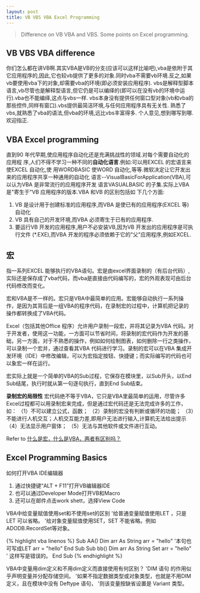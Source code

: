 ```yaml
---
layout: post
title: VB VBS VBA Excel Programming
---
```


> Difference on VB VBA and VBS. Some points on Excel programming.

## VB VBS VBA difference

你们怎么都在讲VB啊.其实VBA是VB的分支(应该可以这样比喻吧),vba是依附于其它应用程序的,因此,它也较vb提供了更多的对象.同时vba不需要vb环境.反之,如果vb要使用vba下的对象,却需要vba的环境(即必须安装应用程序).
vbs是解释型脚本语言,vb尽管也是解释型语言,但它仍是可以编绎的(即可以在没有vb的环境中运行).vba也不能编绎,这点与vbs一样.
vbs本身没有提供任何窗口型对象(vb和vba的那些控件,同样有窗口).vbs提供最简洁环境,与任何应用程序具有无关性.
熟悉了vbs,就熟悉了vba的语法,但vba的环境,远比vbs丰富得多.
个人意见,想到哪写到哪.欢迎指正.

## VBA Excel programming
直到90 年代早期,使应用程序自动化还是充满挑战性的领域.对每个需要自动化的应用程
序,人们不得不学习一种不同的**自动化语言**.例如:可以用EXCEL 的宏语言来使EXCEL 自动化,使
用WORDBASIC 使WORD 自动化,等等.微软决定让它开发出来的应用程序共享一种通用的自动化
语言--VisualBasicForApplication(VBA),可以认为VBA 是非常流行的应用程序开发
语言VASUALBASIC 的子集.实际上VBA 是"寄生于"VB 应用程序的版本.VBA 和VB 的区别包括如
下几个方面:

1. VB 是设计用于创建标准的应用程序,而VBA 是使已有的应用程序(EXCEL 等)自动化
2. VB 具有自己的开发环境,而VBA 必须寄生于已有的应用程序.
3. 要运行VB 开发的应用程序,用户不必安装VB,因为VB 开发出的应用程序是可执行文件
(*.EXE),而VBA 开发的程序必须依赖于它的"父"应用程序,例如EXCEL.

## 宏

指一系列EXCEL 能够执行的VBA语句。宏是由excel界面录制的（有后台代码）,实际还是保存成了vba代码，而vba是直接由代码编写的，宏的外观表现可由后台代码修改而变化。

宏和VBA是不一样的。宏只是VBA中最简单的应用。宏能够自动执行一系列操作，是因为其背后是一组VBA的程序代码，在录制宏的过程中，计算机把记录的操作都转换成了VBA代码。

Excel（包括其他Office 程序）允许用户录制一段宏，并将其记录为VBA 代码。对于开发者，使用这一功能，一方面可以节省时间，将录制的宏代码作为开发的基础，另一方面，对于不熟悉的操作，例如如何绘制图表，如何删除一行之类操作，可以录制一个宏并，通过查看其VBA 代码进行学习。录制的宏可以在VBA 集成开发环境（IDE）中修改编辑，可以为宏指定按钮、快捷键；而实际编写的代码也可以象宏一样在运行。

宏实际上就是一个简单的VBA的Sub过程，它保存在模块里，以Sub开头，以End Sub结尾，执行时就从第一句逐句执行，直到End Sub结束。

**录制宏的局限性**
 宏代码绝不等于VBA，它只是VBA里最简单的运用，尽管许多Excel过程都可以用录制宏来完成，但是通过宏代码还是无法完成许多的工作，如：
（1）不可以建立公式，函数；
（2）录制的宏没有判断或循环的功能；
（3）不能进行人机交互；人机交互能力差,即用户无法进行输入,计算机无法给出提示
（4）无法显示用户窗体；
（5）无法与其他软件或文件进行互动。

Refer to [什么是宏，什么是VBA，两者有区别吗？](http://t.excelhome.net/forum.php?mod=viewthread&tid=4172&highlight=&page=2)


## Excel Programming Basics

如何打开VBA IDE编辑器

1. 通过快捷键“ALT + F11”打开VB编辑器IDE
2. 也可以通过Developer Mode打开VB和Macro
3. 还可以在邮件点击work shett，选择View Code

VBA中给变量赋值使用set和不使用set的区别
'给普通变量赋值使用LET ，只是LET 可以省略。
'给对象变量赋值使用SET，SET 不能省略。例如ADODB.RecordSet等对象。

{% highlight vba linenos %}
Sub AA()
    Dim arr As String
    arr = "hello" '本句也可写成LET arr = "hello"
End Sub
Sub bb()
    Dim arr As String
    Set arr = "hello"  ' 这样写是错误的。
End Sub
{% endhighlight %}

VBA中变量用dim定义和不用dim定义而直接使用有何区别？
'DIM 语句 的作用似乎声明变量并分配存储空间。
'如果不指定数据类型或对象类型，也就是不用DIM定义，且在模块中没有 Deftype 语句，
'则该变量按缺省设置是 Variant 类型。